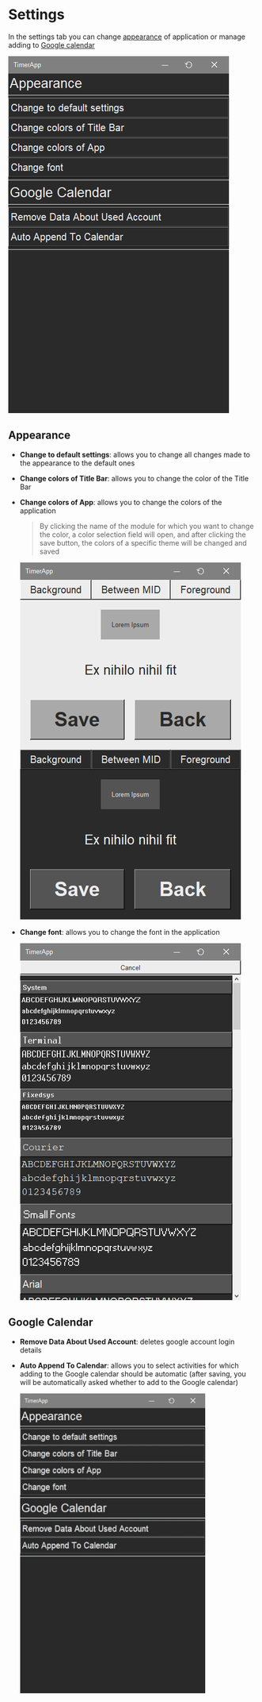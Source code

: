 # Settings

In the settings tab you can change [appearance](#appearance) of application or manage adding to [Google calendar](#google-calendar)

![settings](../../Other/Assets/settings.png)

## Appearance

- **Change to default settings**: allows you to change all changes made to the appearance to the default ones
- **Change colors of Title Bar**: allows you to change the color of the Title Bar
- **Change colors of App**: allows you to change the colors of the application
  > By clicking the name of the module for which you want to change the color, a color selection field will open, and after clicking the save button, the colors of a specific theme will be changed and saved

  ![settings color](../../Other/Assets/sett_color.png)
- **Change font**: allows you to change the font in the application
  
  ![settings font](../../Other/Assets/sett_font.png)

## Google Calendar

- **Remove Data About Used Account**: deletes google account login details
- **Auto Append To Calendar**: allows you to select activities for which adding to the Google calendar should be automatic (after saving, you will be automatically asked whether to add to the Google calendar)

  ![settings auto append](../../Other/Assets/sett_auto_append.gif)
